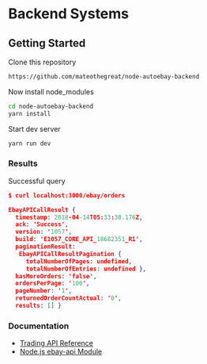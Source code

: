 # Backend Systems

## Getting Started

Clone this repository

```bash
https://github.com/mateothegreat/node-autoebay-backend
```

Now install node_modules

```bash
cd node-autoebay-backend
yarn install
```

Start dev server

```bash
yarn run dev
```

### Results

Successful query

```json
$ curl localhost:3000/ebay/orders

EbayAPICallResult {
  timestamp: 2018-04-14T05:33:38.176Z,
  ack: 'Success',
  version: '1057',
  build: 'E1057_CORE_API_18682351_R1',
  paginationResult:
   EbayAPICallResultPagination {
     totalNumberOfPages: undefined,
     totalNumberOfEntries: undefined },
  hasMoreOrders: 'false',
  ordersPerPage: '100',
  pageNumber: '1',
  returnedOrderCountActual: '0',
  results: [] }
```

### Documentation
* [Trading API Reference](https://developer.ebay.com/devzone/xml/docs/reference/ebay/index.html)
* [Node.js ebay-api Module](https://github.com/notVitaliy/nodejs-ebay-api#xmlrequestoptions-callback)
